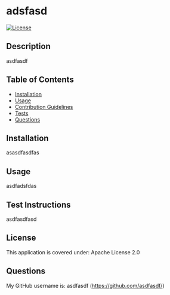 # adsfasd

[![License](https://img.shields.io/badge/License-Apache_2.0-blue.svg)](https://opensource.org/licenses/Apache-2.0)
## Description

asdfasdf

## Table of Contents

- [Installation](#installation)
- [Usage](#usage)
- [Contribution Guidelines](#contribution-guidelines)
- [Tests](#test-instructions)
- [Questions](#questions)

## Installation

asasdfasdfas

## Usage
asdfadsfdas

## Test Instructions
asdfasdfasd

## License
This application is covered under: Apache License 2.0

## Questions

 My GitHub username is: asdfasdf (https://github.com/asdfasdf/)